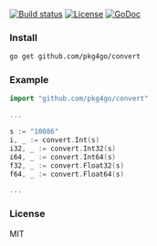 
[![Build status][travis-img]][travis-url]
[![License][license-img]][license-url]
[![GoDoc][doc-img]][doc-url]

### Install

```bash
go get github.com/pkg4go/convert
```

### Example

```go
import "github.com/pkg4go/convert"

...

s := "10086"
i, _ := convert.Int(s)
i32, _ := convert.Int32(s)
i64, _ := convert.Int64(s)
f32, _ := convert.Float32(s)
f64, _ := convert.Float64(s)

...

```

### License
MIT

[doc-img]: https://img.shields.io/badge/GoDoc-reference-green.svg?style=flat-square
[doc-url]: https://pkg.go.dev/github.com/pkg4go/convert?tab=overview
[travis-img]: https://img.shields.io/travis/pkg4go/convert.svg?style=flat-square
[travis-url]: https://travis-ci.org/pkg4go/convert
[license-img]: https://img.shields.io/badge/license-MIT-green.svg?style=flat-square
[license-url]: https://opensource.org/licenses/MIT
